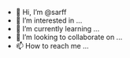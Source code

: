- 👋 Hi, I’m @sarff
- 👀 I’m interested in ...
- 🌱 I’m currently learning ...
- 💞️ I’m looking to collaborate on ...
- 📫 How to reach me ...

<!---
sarff/sarff is a ✨ special ✨ repository because its `README.md` (this file) appears on your GitHub profile.
You can click the Preview link to take a look at your changes.
--->
